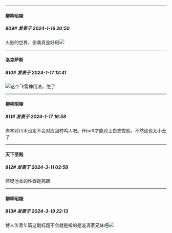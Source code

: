 
*****

####  柳柳昭陵  
##### 809#       发表于 2024-1-16 20:50

火影的世界，偷袭真是好用<img src="https://static.saraba1st.com/image/smiley/face2017/067.png" referrerpolicy="no-referrer">


*****

####  洛克萨斯  
##### 810#       发表于 2024-1-17 13:41

<img src="https://static.saraba1st.com/image/smiley/face2017/068.png" referrerpolicy="no-referrer">这个飞雷神用法，绝了


*****

####  柳柳昭陵  
##### 811#       发表于 2024-1-17 16:58

岸本对川木设定不会对应回村鸣人吧。开buff才能对上白衣佐助。不然这也太小丑了

*****

####  天下至贱  
##### 812#       发表于 2024-3-11 02:58

怀疑池本的性癖是高跟

*****

####  柳柳昭陵  
##### 813#       发表于 2024-3-19 22:13

博人传青年篇这副标题不会就是指的是漩涡家兄妹吧<img src="https://static.saraba1st.com/image/smiley/face2017/264.png" referrerpolicy="no-referrer">


